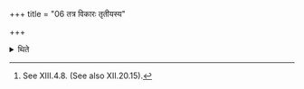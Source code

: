 +++
title = "06 तत्र विकारः तृतीयस्य"

+++

<details><summary>थिते</summary>

6. There, (the following) modification (should take place): thus (he) modifies the beginnings of the two orders as tr̥tīyasya savanasyendrāya puroḍāsānām.[^1]   

[^1]: See XIII.4.8. (See also XII.20.15).  
</details>
